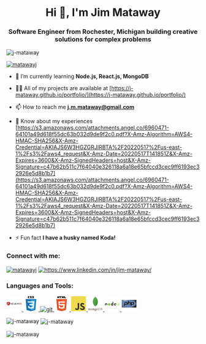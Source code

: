 <h1 align="center">Hi 👋, I'm Jim Mataway</h1>
<h3 align="center">Software Engineer from Rochester, Michigan building creative solutions for complex problems</h3>

<p align="left"> <img src="https://komarev.com/ghpvc/?username=j-mataway&label=Profile%20views&color=0e75b6&style=flat" alt="j-mataway" /> </p>

<p align="left"> <a href="https://twitter.com/matawayj" target="blank"><img src="https://img.shields.io/twitter/follow/matawayj?logo=twitter&style=for-the-badge" alt="matawayj" /></a> </p>

- 🌱 I’m currently learning **Node.js, React.js, MongoDB**

- 👨‍💻 All of my projects are available at [https://j-mataway.github.io/portfolio/](https://j-mataway.github.io/portfolio/)

- 📫 How to reach me **j.m.mataway@gmail.com**

- 📄 Know about my experiences [https://s3.amazonaws.com/attachments.angel.co/6960471-64101a49d618f55dc63b032d9de9f2c0.pdf?X-Amz-Algorithm=AWS4-HMAC-SHA256&X-Amz-Credential=AKIAJS6W3HGZGRJIRBTA%2F20220517%2Fus-east-1%2Fs3%2Faws4_request&X-Amz-Date=20220517T141851Z&X-Amz-Expires=3600&X-Amz-SignedHeaders=host&X-Amz-Signature=c47b62b511c7f64040e326118a6a18e65bfccd3cec9ff6193ec32926e5d8b1b7](https://s3.amazonaws.com/attachments.angel.co/6960471-64101a49d618f55dc63b032d9de9f2c0.pdf?X-Amz-Algorithm=AWS4-HMAC-SHA256&X-Amz-Credential=AKIAJS6W3HGZGRJIRBTA%2F20220517%2Fus-east-1%2Fs3%2Faws4_request&X-Amz-Date=20220517T141851Z&X-Amz-Expires=3600&X-Amz-SignedHeaders=host&X-Amz-Signature=c47b62b511c7f64040e326118a6a18e65bfccd3cec9ff6193ec32926e5d8b1b7)

- ⚡ Fun fact **I have a husky named Koda!**

<h3 align="left">Connect with me:</h3>
<p align="left">
<a href="https://twitter.com/matawayj" target="blank"><img align="center" src="https://raw.githubusercontent.com/rahuldkjain/github-profile-readme-generator/master/src/images/icons/Social/twitter.svg" alt="matawayj" height="30" width="40" /></a>
<a href="https://linkedin.com/in/https://www.linkedin.com/in/jim-mataway/" target="blank"><img align="center" src="https://raw.githubusercontent.com/rahuldkjain/github-profile-readme-generator/master/src/images/icons/Social/linked-in-alt.svg" alt="https://www.linkedin.com/in/jim-mataway/" height="30" width="40" /></a>
</p>

<h3 align="left">Languages and Tools:</h3>
<p align="left"> <a href="https://angular.io" target="_blank" rel="noreferrer"> <img src="https://raw.githubusercontent.com/devicons/devicon/master/icons/angularjs/angularjs-original-wordmark.svg" alt="angularjs" width="40" height="40"/> </a> <a href="https://www.w3schools.com/css/" target="_blank" rel="noreferrer"> <img src="https://raw.githubusercontent.com/devicons/devicon/master/icons/css3/css3-original-wordmark.svg" alt="css3" width="40" height="40"/> </a> <a href="https://git-scm.com/" target="_blank" rel="noreferrer"> <img src="https://www.vectorlogo.zone/logos/git-scm/git-scm-icon.svg" alt="git" width="40" height="40"/> </a> <a href="https://www.w3.org/html/" target="_blank" rel="noreferrer"> <img src="https://raw.githubusercontent.com/devicons/devicon/master/icons/html5/html5-original-wordmark.svg" alt="html5" width="40" height="40"/> </a> <a href="https://developer.mozilla.org/en-US/docs/Web/JavaScript" target="_blank" rel="noreferrer"> <img src="https://raw.githubusercontent.com/devicons/devicon/master/icons/javascript/javascript-original.svg" alt="javascript" width="40" height="40"/> </a> <a href="https://www.mongodb.com/" target="_blank" rel="noreferrer"> <img src="https://raw.githubusercontent.com/devicons/devicon/master/icons/mongodb/mongodb-original-wordmark.svg" alt="mongodb" width="40" height="40"/> </a> <a href="https://nodejs.org" target="_blank" rel="noreferrer"> <img src="https://raw.githubusercontent.com/devicons/devicon/master/icons/nodejs/nodejs-original-wordmark.svg" alt="nodejs" width="40" height="40"/> </a> <a href="https://www.php.net" target="_blank" rel="noreferrer"> <img src="https://raw.githubusercontent.com/devicons/devicon/master/icons/php/php-original.svg" alt="php" width="40" height="40"/> </a> </p>

<p><img align="left" src="https://github-readme-stats.vercel.app/api/top-langs?username=j-mataway&show_icons=true&locale=en&layout=compact" alt="j-mataway" /></p>

<p>&nbsp;<img align="center" src="https://github-readme-stats.vercel.app/api?username=j-mataway&show_icons=true&locale=en" alt="j-mataway" /></p>

<p><img align="center" src="https://github-readme-streak-stats.herokuapp.com/?user=j-mataway&" alt="j-mataway" /></p>
